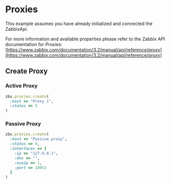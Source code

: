 # Proxies

This example assumes you have already initialized and connected the ZabbixApi.

For more information and available properties please refer to the Zabbix API documentation for Proxies:
[https://www.zabbix.com/documentation/3.2/manual/api/reference/proxy](https://www.zabbix.com/documentation/3.2/manual/api/reference/proxy)

## Create Proxy

### Active Proxy
```ruby
zbx.proxies.create(
  :host => "Proxy 1",
  :status => 5
)
```

### Passive Proxy
```ruby
zbx.proxies.create(
  :host => "Passive proxy",
  :status => 6,
  :interfaces => [
    :ip => "127.0.0.1",
    :dns => "",
    :useip => 1,
    :port => 10051
  ]
)
```
